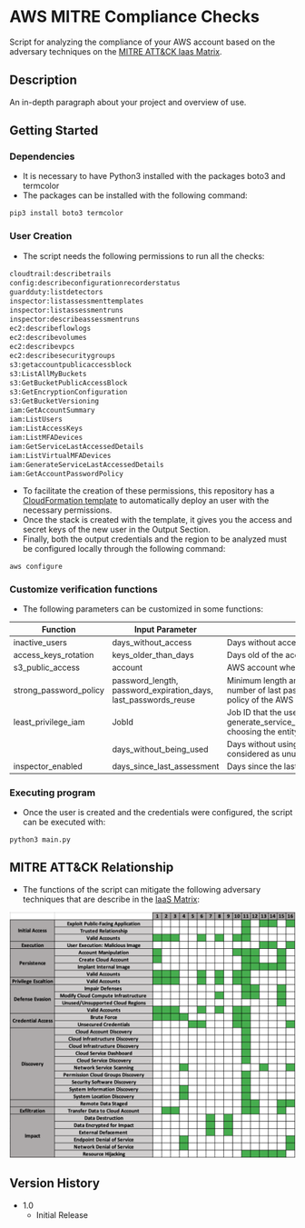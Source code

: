 # AWS MITRE Compliance Checks

Script for analyzing the compliance of your AWS account based on the adversary techniques on the [MITRE ATT&CK Iaas Matrix](https://attack.mitre.org/matrices/enterprise/cloud/iaas/).


## Description

An in-depth paragraph about your project and overview of use.

## Getting Started

### Dependencies

* It is necessary to have Python3 installed with the packages boto3 and termcolor
* The packages can be installed with the following command:
```
pip3 install boto3 termcolor
```

### User Creation

* The script needs the following permissions to run all the checks:
```
cloudtrail:describetrails
config:describeconfigurationrecorderstatus
guardduty:listdetectors
inspector:listassessmenttemplates
inspector:listassessmentruns
inspector:describeassessmentruns
ec2:describeflowlogs
ec2:describevolumes
ec2:describevpcs
ec2:describesecuritygroups
s3:getaccountpublicaccessblock
s3:ListAllMyBuckets
s3:GetBucketPublicAccessBlock
s3:GetEncryptionConfiguration
s3:GetBucketVersioning
iam:GetAccountSummary
iam:ListUsers
iam:ListAccessKeys
iam:ListMFADevices
iam:GetServiceLastAccessedDetails
iam:ListVirtualMFADevices
iam:GenerateServiceLastAccessedDetails
iam:GetAccountPasswordPolicy
```
* To facilitate the creation of these permissions, this repository has a [CloudFormation template](https://github.com/sergargar/mitre-aws-checks/blob/main/user-creation.yaml) to automatically deploy an user with the necessary permissions.
* Once the stack is created with the template, it gives you the access and secret keys of the new user in the Output Section.
* Finally, both the output credentials and the region to be analyzed must be configured locally through the following command:
```
aws configure
```

### Customize verification functions

* The following parameters can be customized in some functions:

| Function                 | Input Parameter                                                                                          | Description                                                                                                                                                                                           |
|-------------------------|----------------------------------------------------------------------------------------------------|-------------------------------------------------------------------------------------------------------------------------------------------------------------------------------------------------------|
| inactive_users          | days_without_access                                                                                | Days without access of a user to be considered as inactive.                                                                                                                                   |
| access_keys_rotation    | keys_older_than_days                                                                               | Days old of the access keys so that they are rotated.                                                                                                                                         |
| s3_public_access        | account                                                                                            | AWS account where you want to verify the public access policies of S3.                                                                                                                           |
| strong_password_policy  | password_length, password_expiration_days, last_passwords_reuse                                                                                    | Minimum length and maximum expiration days of user passwords, and the number of last passwords that cannot be reused, required in the password policy of the AWS account.          |
| least_privilege_iam     | JobId                                                                                              | Job ID that the user has previously generated with the AWS call generate_service_last_accessed_details(Arn=<entityArn>,Granularity='ACTION_LEVEL'), choosing the entity to analyze. |
|  | days_without_being_used |  Days without using a service and / or actions by an entity for it to be considered as unused.                                                                                                                                                                                                     |
| inspector_enabled       | days_since_last_assessment                                                                         | Days since the last Inspector evaluation to be considered non-compliant.                                                                                                                  |                                                                                                       |

### Executing program

* Once the user is created and the credentials were configured, the script can be executed with:
```
python3 main.py
```



## MITRE ATT&CK Relationship

* The functions of the script can mitigate the following adversary techniques that are describe in the [IaaS Matrix](https://attack.mitre.org/matrices/enterprise/cloud/iaas/):

![Alt text](mitre-relationship.png?raw=true "MITRE ATT&CK Relationship")


## Version History

* 1.0
    * Initial Release
